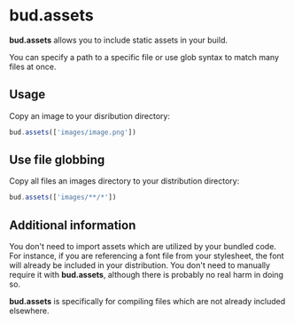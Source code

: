 # bud.assets

**bud.assets** allows you to include static assets in your build.

You can specify a path to a specific file or use glob syntax to match many files at once.

## Usage

Copy an image to your disribution directory:

```js
bud.assets(['images/image.png'])
```

## Use file globbing

Copy all files an images directory to your distribution directory:

```js
bud.assets(['images/**/*'])
```

## Additional information

You don't need to import assets which are utilized by your bundled code. For instance, if you are referencing a font file from your stylesheet, the font will already be included in your distribution. You don't need to manually require it with **bud.assets**, although there is probably no real harm in doing so.

**bud.assets** is specifically for compiling files which are not already included elsewhere.
